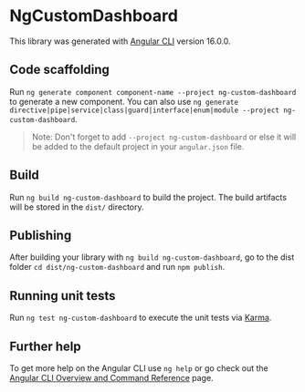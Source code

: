 # NgCustomDashboard

This library was generated with [Angular CLI](https://github.com/angular/angular-cli) version 16.0.0.

## Code scaffolding

Run `ng generate component component-name --project ng-custom-dashboard` to generate a new component. You can also use `ng generate directive|pipe|service|class|guard|interface|enum|module --project ng-custom-dashboard`.
> Note: Don't forget to add `--project ng-custom-dashboard` or else it will be added to the default project in your `angular.json` file. 

## Build

Run `ng build ng-custom-dashboard` to build the project. The build artifacts will be stored in the `dist/` directory.

## Publishing

After building your library with `ng build ng-custom-dashboard`, go to the dist folder `cd dist/ng-custom-dashboard` and run `npm publish`.

## Running unit tests

Run `ng test ng-custom-dashboard` to execute the unit tests via [Karma](https://karma-runner.github.io).

## Further help

To get more help on the Angular CLI use `ng help` or go check out the [Angular CLI Overview and Command Reference](https://angular.io/cli) page.
